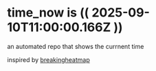 # time_now is (( 2025-09-10T11:00:00.166Z ))

an automated repo that shows the currnent time

inspired by [breakingheatmap](https://github.com/breakingheatmap/breakingheatmap)